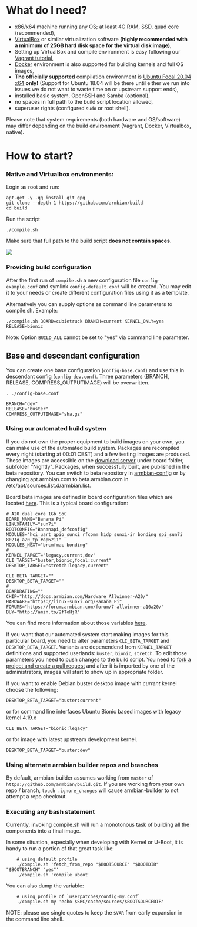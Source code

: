 # What do I need?

- x86/x64 machine running any OS; at least 4G RAM, SSD, quad core (recommended),
- [VirtualBox](https://www.virtualbox.org/wiki/Downloads) or similar virtualization software **(highly recommended with a minimum of 25GB hard disk space for the virtual disk image)**,
- Setting up VirtualBox and compile environment is easy following our [Vagrant tutorial](https://docs.armbian.com/Developer-Guide_Using-Vagrant/),
- [Docker](Developer-Guide_Building-with-Docker.md) environment is also supported for building kernels and full OS images,
- **The officially supported** compilation environment is [Ubuntu Focal 20.04 x64](http://archive.ubuntu.com/ubuntu/dists/focal/main/installer-amd64/current/legacy-images/netboot/mini.iso) **only!** (Support for Ubuntu 18.04 will be there until either we run into issues we do not want to waste time on or upstream support ends),
- installed basic system, OpenSSH and Samba (optional),
- no spaces in full path to the build script location allowed,
- superuser rights (configured `sudo` or root shell).

Please note that system requirements (both hardware and OS/software) may differ depending on the build environment (Vagrant, Docker, Virtualbox, native).

# How to start?

### Native and Virtualbox environments:

Login as root and run:

	apt-get -y -qq install git gpg
	git clone --depth 1 https://github.com/armbian/build
	cd build

Run the script

	./compile.sh

Make sure that full path to the build script **does not contain spaces**.

![](http://www.armbian.com/wp-content/uploads/2016/01/21.png)

### Providing build configuration

After the first run of `compile.sh` a new configuration file `config-example.conf` and symlink `config-default.conf` will be created.
You may edit it to your needs or create different configuration files using it as a template.

Alternatively you can supply options as command line parameters to compile.sh.
Example:

    ./compile.sh BOARD=cubietruck BRANCH=current KERNEL_ONLY=yes RELEASE=bionic

Note: Option `BUILD_ALL` cannot be set to "yes" via command line parameter.

## Base and descendant configuration

You can create one base configuration (`config-base.conf`) and use this in descendant config (`config-dev.conf`). Three parameters (BRANCH, RELEASE, COMPRESS_OUTPUTIMAGE) will be overwritten.

	. ./config-base.conf
	
	BRANCH="dev"
	RELEASE="buster"
	COMPRESS_OUTPUTIMAGE="sha,gz"

### Using our automated build system

If you do not own the proper equipment to build images on your own, you can make use of the automated build system.
Packages are recompiled every night (starting at 00:01 CEST) and a few testing images are produced.
These images are accessible on the [download server](https://dl.armbian.com/) under board folder, subfolder "Nightly".
Packages, when successfully built, are published in the beta repository.
You can switch to beta repository in [armbian-config](User-Guide_Armbian-Config.md) or by changing apt.armbian.com to beta.armbian.com in /etc/apt/sources.list.d/armbian.list.

Board beta images are defined in board configuration files which are located [here](https://github.com/armbian/build/tree/master/config/boards).
This is a typical board configuration:

	# A20 dual core 1Gb SoC
	BOARD_NAME="Banana Pi"
	LINUXFAMILY="sun7i"
	BOOTCONFIG="Bananapi_defconfig"
	MODULES="hci_uart gpio_sunxi rfcomm hidp sunxi-ir bonding spi_sun7i 8021q a20_tp #ap6211"
	MODULES_NEXT="brcmfmac bonding"
	#
	KERNEL_TARGET="legacy,current,dev"
	CLI_TARGET="buster,bionic,focal:current"
	DESKTOP_TARGET="stretch:legacy,current"
	
	CLI_BETA_TARGET=""
	DESKTOP_BETA_TARGET=""
	#
	BOARDRATING=""
	CHIP="http://docs.armbian.com/Hardware_Allwinner-A20/"
	HARDWARE="https://linux-sunxi.org/Banana_Pi"
	FORUMS="https://forum.armbian.com/forum/7-allwinner-a10a20/"
	BUY="http://amzn.to/2fToHjR"
You can find more information about those variables [here](https://github.com/armbian/build/blob/master/config/boards/README.md).

If you want that our automated system start making images for this particular board, you need to alter parameters `CLI_BETA_TARGET` and `DESKTOP_BETA_TARGET`.
Variants are depenendend from `KERNEL_TARGET` definitions and supported userlands: `buster`, `bionic`, `stretch`.
To edit those parameters you need to push changes to the build script.
You need to [fork a project and create a pull request](Process_Contribute.md) and after it is imported by one of the administrators, images will start to show up in appropriate folder.

If you want to enable Debian buster desktop image with _current_ kernel choose the following:

	DESKTOP_BETA_TARGET="buster:current"

or for command line interfaces Ubuntu Bionic based images with legacy kernel 4.19.x

	CLI_BETA_TARGET="bionic:legacy"

or for image with latest upstream development kernel.

	DESKTOP_BETA_TARGET="buster:dev"


### Using alternate armbian builder repos and branches

By default, armbian-builder assumes working from `master` of `https://github.com/armbian/build.git`.  If you are working from your own repo / branch, `touch .ignore_changes` will cause armbian-builder to not attempt a repo checkout.

### Executing any bash statement

Currently, invoking compile.sh will run a monotonous task of building all the components into a final image.

In some situation, especially when developing with Kernel or U-Boot, it is handy to run a portion of that great task like:

        # using default profile
        ./compile.sh 'fetch_from_repo "$BOOTSOURCE" "$BOOTDIR" "$BOOTBRANCH" "yes"'
        ./compile.sh 'compile_uboot'

You can also dump the variable:

        # using profile of `userpatches/config-my.conf`
        ./compile.sh my 'echo $SRC/cache/sources/$BOOTSOURCEDIR'

NOTE: please use single quotes to keep the `$VAR` from early expansion in the command line shell.
